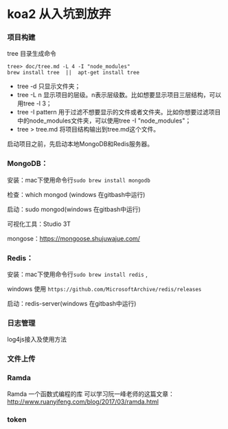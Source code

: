 # koa2 从入坑到放弃

### 项目构建

tree 目录生成命令
```shell
tree> doc/tree.md -L 4 -I "node_modules"
brew install tree  ||  apt-get install tree
```

* tree -d 只显示文件夹； 
* tree -L n 显示项目的层级。n表示层级数。比如想要显示项目三层结构，可以用tree -l 3； 
* tree -I pattern 用于过滤不想要显示的文件或者文件夹。比如你想要过滤项目中的node_modules文件夹，可以使用tree -I "node_modules"； 
* tree > tree.md 将项目结构输出到tree.md这个文件。

启动项目之前，先启动本地MongoDB和Redis服务器。

### MongoDB：
安装：mac下使用命令行`sudo brew install mongodb` 

检查：which mongod (windows 在gitbash中运行)

启动：sudo mongod(windows 在gitbash中运行)

可视化工具：Studio 3T

mongose：https://mongoose.shujuwajue.com/

### Redis：

安装：mac下使用命令行`sudo brew install redis` ,

windows 使用 `https://github.com/MicrosoftArchive/redis/releases`

启动：redis-server(windows 在gitbash中运行)

### 日志管理

log4js接入及使用方法

### 文件上传

### Ramda
Ramda 一个函数式编程的库
可以学习阮一峰老师的这篇文章：
http://www.ruanyifeng.com/blog/2017/03/ramda.html

### token

###